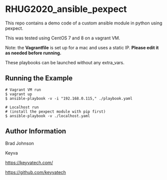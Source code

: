 RHUG2020_ansible_pexpect
=========
This repo contains a demo code of a custom ansible module in python using pexpect.

This was tested using CentOS 7 and 8 on a vagrant VM.

Note: the **Vagrantfile** is set up for a mac and uses a static IP. **Please edit it as needed before running.**

These playbooks can be launched without any extra_vars.

Running the Example
------------------
```
# Vagrant VM run
$ vagrant up
$ ansible-playbook -v -i "192.168.0.115," ./playbook.yaml

# Localhost run
# (install the pexpect module with pip first)
$ ansible-playbook -v ./localhost.yaml
```
Author Information
------------------

Brad Johnson

Keyva

https://keyvatech.com/

https://github.com/keyvatech
